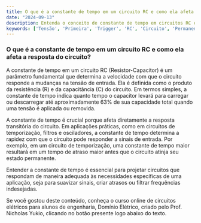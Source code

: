 ```yaml
---
title: O que é a constante de tempo em um circuito RC e como ela afeta a resposta do circuito?
date: "2024-09-13"
description: Entenda o conceito de constante de tempo em circuitos RC e sua importância na resposta do circuito.
keywords: ['Tensão', 'Primeira', 'Trigger', 'RC', 'Circuito', 'Permanente', 'porta']
---
```


### O que é a constante de tempo em um circuito RC e como ela afeta a resposta do circuito?

A constante de tempo em um circuito RC (Resistor-Capacitor) é um parâmetro fundamental que determina a velocidade com que o circuito responde a mudanças na tensão de entrada. Ela é definida como o produto da resistência (R) e da capacitância (C) do circuito. Em termos simples, a constante de tempo indica quanto tempo o capacitor levará para carregar ou descarregar até aproximadamente 63% de sua capacidade total quando uma tensão é aplicada ou removida.

A constante de tempo é crucial porque afeta diretamente a resposta transitória do circuito. Em aplicações práticas, como em circuitos de temporização, filtros e osciladores, a constante de tempo determina a rapidez com que o circuito pode responder a sinais de entrada. Por exemplo, em um circuito de temporização, uma constante de tempo maior resultará em um tempo de atraso maior antes que o circuito atinja seu estado permanente.

Entender a constante de tempo é essencial para projetar circuitos que respondam de maneira adequada às necessidades específicas de uma aplicação, seja para suavizar sinais, criar atrasos ou filtrar frequências indesejadas.

Se você gostou deste conteúdo, conheça o curso online de circuitos elétricos para alunos de engenharia, Domínio Elétrico, criado pelo Prof. Nicholas Yukio, clicando no botão presente logo abaixo do texto.